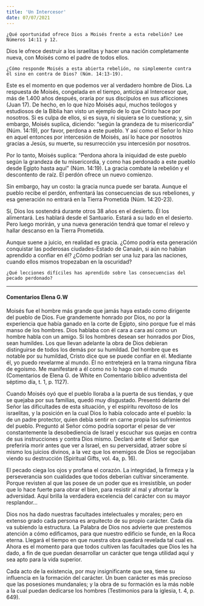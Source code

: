 ```yaml
---
title: 'Un Intercesor'
date: 07/07/2021
---
```


`¿Qué oportunidad ofrece Dios a Moisés frente a esta rebelión? Lee Números 14:11 y 12.`

Dios le ofrece destruir a los israelitas y hacer una nación completamente nueva, con Moisés como el padre de todos ellos.

`¿Cómo responde Moisés a esta abierta rebelión, no simplemente contra él sino en contra de Dios? (Núm. 14:13-19).`

Este es el momento en que podemos ver al verdadero hombre de Dios. La respuesta de Moisés, congelada en el tiempo, anticipa al Intercesor que, más de 1.400 años después, oraría por sus discípulos en sus aflicciones (Juan 17). De hecho, en lo que hizo Moisés aquí, muchos teólogos y estudiosos de la Biblia han visto un ejemplo de lo que Cristo hace por nosotros. Si es culpa de ellos, si es suya, ni siquiera se lo cuestiona; y, sin embargo, Moisés suplica, diciendo: “según la grandeza de tu misericordia” (Núm. 14:19), por favor, perdona a este pueblo. Y así como el Señor lo hizo en aquel entonces por intercesión de Moisés, así lo hace por nosotros gracias a Jesús, su muerte, su resurrección ysu intercesión por nosotros.

Por lo tanto, Moisés suplica: “Perdona ahora la iniquidad de este pueblo según la grandeza de tu misericordia, y como has perdonado a este pueblo desde Egipto hasta aquí” (Núm. 14:19). La gracia combate la rebelión y el descontento de raíz. El perdón ofrece un nuevo comienzo.

Sin embargo, hay un costo: la gracia nunca puede ser barata. Aunque el pueblo recibe el perdón, enfrentará las consecuencias de sus rebeliones, y esa generación no entrará en la Tierra Prometida (Núm. 14:20-23).

Sí, Dios los sostendrá durante otros 38 años en el desierto. Él los alimentará. Les hablará desde el Santuario. Estará a su lado en el desierto. Pero luego morirán, y una nueva generación tendrá que tomar el relevo y hallar descanso en la Tierra Prometida.

Aunque suene a juicio, en realidad es gracia. ¿Cómo podría esta generación conquistar las poderosas ciudades-Estado de Canaán, si aún no habían aprendido a confiar en él? ¿Cómo podrían ser una luz para las naciones, cuando ellos mismos tropezaban en la oscuridad?

`¿Qué lecciones difíciles has aprendido sobre las consecuencias del pecado perdonado?`

---

#### Comentarios Elena G.W

Moisés fue el hombre más grande que jamás haya estado como dirigente del pueblo de Dios. Fue grandemente honrado por Dios, no por la experiencia que había ganado en la corte de Egipto, sino porque fue el más manso de los hombres. Dios hablaba con él cara a cara así como un hombre habla con un amigo. Si los hombres desean ser honrados por Dios, sean humildes. Los que llevan adelante la obra de Dios debieran distinguirse de todos los demás por su humildad. Del hombre que es notable por su humildad, Cristo dice que se puede confiar en él. Mediante él, yo puedo revelarme al mundo. Él no entretejerá en la trama ninguna fibra de egoísmo. Me manifestaré a él como no lo hago con el mundo (Comentarios de Elena G. de White en Comentario bíblico adventista del séptimo día, t. 1, p. 1127).

Cuando Moisés oyó que el pueblo lloraba a la puerta de sus tiendas, y que se quejaba por sus familias, quedó muy disgustado. Presentó delante del Señor las dificultades de esta situación, y el espíritu revoltoso de los israelitas, y la posición en la cual Dios lo había colocado ante el pueblo: la de un padre protector, quien debía sentir en carne propia los sufrimientos del pueblo. Preguntó al Señor cómo podría soportar el pesar de ver constantemente la desobediencia de Israel y escuchar sus quejas en contra de sus instrucciones y contra Dios mismo. Declaró ante el Señor que preferiría morir antes que ver a Israel, en su perversidad, atraer sobre sí mismo los juicios divinos, a la vez que los enemigos de Dios se regocijaban viendo su destrucción (Spiritual Gifts, vol. 4a, p. 16).

El pecado ciega los ojos y profana el corazón. La integridad, la firmeza y la perseverancia son cualidades que todos deberían cultivar sinceramente. Porque revisten al que las posee de un poder que es irresistible, un poder que lo hace fuerte para obrar el bien, para resistir al mal y afrontar la adversidad. Aquí brilla la verdadera excelencia del carácter con su mayor resplandor…

Dios nos ha dado nuestras facultades intelectuales y morales; pero en extenso grado cada persona es arquitecto de su propio carácter. Cada día va subiendo la estructura. La Palabra de Dios nos advierte que prestemos atención a cómo edificamos, para que nuestro edificio se funde, en la Roca eterna. Llegará el tiempo en que nuestra obra quedará revelada tal cual es. Ahora es el momento para que todos cultiven las facultades que Dios les ha dado, a fin de que puedan desarrollar un carácter que tenga utilidad aquí y sea apto para la vida superior.

Cada acto de la existencia, por muy insignificante que sea, tiene su influencia en la formación del carácter. Un buen carácter es más precioso que las posesiones mundanales; y la obra de su formación es la más noble a la cual puedan dedicarse los hombres (Testimonios para la iglesia, t. 4, p. 649).